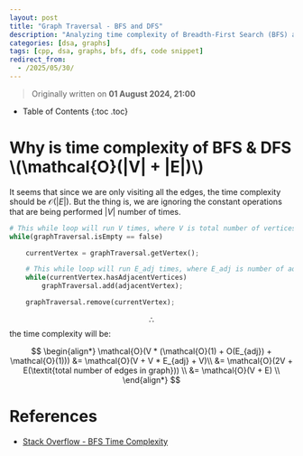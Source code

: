 ```yaml
---
layout: post
title: "Graph Traversal - BFS and DFS"
description: "Analyzing time complexity of Breadth-First Search (BFS) and Depth-First Search (DFS) using adjacency list and vertex-edge analysis."
categories: [dsa, graphs]
tags: [cpp, dsa, graphs, bfs, dfs, code snippet]
redirect_from:
  - /2025/05/30/
---
```


> Originally written on **01 August 2024, 21:00**

* Table of Contents
{:toc .toc}

# Why is time complexity of BFS & DFS \\(\mathcal{O}(|V| + |E|)\\)

It seems that since we are only visiting all the edges, the time complexity should be $\mathcal{O}(\lvert E \rvert)$. But the thing is, we are ignoring the constant operations that are being performed $\lvert V \rvert$ number of times.

```python
# This while loop will run V times, where V is total number of vertices in graph.
while(graphTraversal.isEmpty == false)

    currentVertex = graphTraversal.getVertex();

    # This while loop will run E_adj times, where E_adj is number of adjacent edges to current vertex.
    while(currentVertex.hasAdjacentVertices)
        graphTraversal.add(adjacentVertex);

    graphTraversal.remove(currentVertex);
```

$$ \therefore $$ the time complexity will be:


$$
\begin{align*}
\mathcal{O}(V * (\mathcal{O}(1) + O(E_{adj}) + \mathcal{O}(1))) &= \mathcal{O}(V + V * E_{adj} + V)\\
&= \mathcal{O}(2V + E(\textit{total number of edges in graph})) \\
&= \mathcal{O}(V + E) \\
\end{align*}
$$



# References

- [Stack Overflow - BFS Time Complexity](https://stackoverflow.com/questions/26549140/breadth-first-search-time-complexity-analysis)
